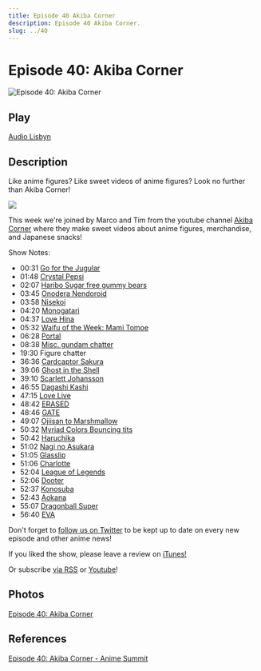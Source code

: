 ```yaml
---
title: Episode 40 Akiba Corner
description: Episode 40 Akiba Corner.
slug: ../40
---
```


# Episode 40: Akiba Corner

![Episode 40: Akiba Corner](https://i.imgur.com/hGC7Isw.png)

## Play

[Audio Lisbyn](http://traffic.libsyn.com/ranime/final_40_mixdown.mp3)

## Description

Like anime figures? Like sweet videos of anime figures? Look no further than Akiba Corner!

[![](https://i.imgur.com/EPnQc1R.png)](http://traffic.libsyn.com/ranime/final_40_mixdown.mp3)

This week we're joined by Marco and Tim from the youtube channel [Akiba Corner](http://youtube.com/c/akibacornerreviews) where they make sweet videos about anime figures, merchandise, and Japanese snacks!

Show Notes:

*   00:31 [Go for the Jugular](http://idioms.thefreedictionary.com/go+for+the+jugular "http://idioms.thefreedictionary.com/go+for+the+jugular")
*   01:48 [Crystal Pepsi](https://en.wikipedia.org/wiki/Crystal_Pepsi "https://en.wikipedia.org/wiki/Crystal_Pepsi")
*   02:07 [Haribo Sugar free gummy bears](http://www.buzzfeed.com/michaelrusch/haribo-gummy-bear-reviews-on-amazon-are-the-most-insane-thin#.yee88nVRay "http://www.buzzfeed.com/michaelrusch/haribo-gummy-bear-reviews-on-amazon-are-the-most-insane-thin#.yee88nVRay")
*   03:45 [Onodera Nendoroid](https://www.youtube.com/watch?v=VJcgy24k8No "https://www.youtube.com/watch?v=VJcgy24k8No")
*   03:58 [Nisekoi](http://myanimelist.net/anime/18897/Nisekoi "http://myanimelist.net/anime/18897/Nisekoi")
*   04:20 [Monogatari](http://myanimelist.net/anime/5081/Bakemonogatari "http://myanimelist.net/anime/5081/Bakemonogatari")
*   04:37 [Love Hina](http://myanimelist.net/anime/189/Love_Hina "http://myanimelist.net/anime/189/Love_Hina")
*   05:32 [Waifu of the Week: Mami Tomoe](http://myanimelist.net/character/38194/Mami_Tomoe "http://myanimelist.net/character/38194/Mami_Tomoe")
*   06:28 [Portal](https://en.wikipedia.org/wiki/Portal_%28video_game%29 "https://en.wikipedia.org/wiki/Portal_%28video_game%29")
*   08:38 [Misc. gundam chatter](https://en.wikipedia.org/wiki/Gundam "https://en.wikipedia.org/wiki/Gundam")
*   19:30 Figure chatter
*   36:36 [Cardcaptor Sakura](http://myanimelist.net/anime/232/Cardcaptor_Sakura "http://myanimelist.net/anime/232/Cardcaptor_Sakura")
*   39:06 [Ghost in the Shell](http://myanimelist.net/anime/43/Ghost_in_the_Shell "http://myanimelist.net/anime/43/Ghost_in_the_Shell")
*   39:10 [Scarlett Johansson](http://www.imdb.com/name/nm0424060/ "http://www.imdb.com/name/nm0424060/")
*   46:55 [Dagashi Kashi](http://myanimelist.net/anime/31636/Dagashi_Kashi "http://myanimelist.net/anime/31636/Dagashi_Kashi")
*   47:15 [Love Live](http://myanimelist.net/anime/15051/Love_Live_School_Idol_Project "http://myanimelist.net/anime/15051/Love_Live_School_Idol_Project")
*   48:42 [ERASED](http://myanimelist.net/anime/31043/Boku_dake_ga_Inai_Machi?q=boku%20dake "http://myanimelist.net/anime/31043/Boku_dake_ga_Inai_Machi?q=boku%20dake")
*   48:46 [GATE](http://myanimelist.net/anime/31637/Gate__Jieitai_Kanochi_nite_Kaku_Tatakaeri_2nd_Season "http://myanimelist.net/anime/31637/Gate__Jieitai_Kanochi_nite_Kaku_Tatakaeri_2nd_Season")
*   49:07 [Ojiisan to Marshmallow](http://myanimelist.net/anime/31848/Ojisan_to_Marshmallow "http://myanimelist.net/anime/31848/Ojisan_to_Marshmallow")
*   50:32 [Myriad Colors Bouncing tits](http://myanimelist.net/anime/31442/Musaigen_no_Phantom_World?q=myriad "http://myanimelist.net/anime/31442/Musaigen_no_Phantom_World?q=myriad")
*   50:42 [Haruchika](http://myanimelist.net/anime/30895/HaruChika__Haruta_to_Chika_wa_Seishun_Suru "http://myanimelist.net/anime/30895/HaruChika__Haruta_to_Chika_wa_Seishun_Suru")
*   51:02 [Nagi no Asukara](http://myanimelist.net/anime/16067/Nagi_no_Asukara "http://myanimelist.net/anime/16067/Nagi_no_Asukara")
*   51:05 [Glasslip](http://myanimelist.net/anime/23079/Glasslip?q=glass "http://myanimelist.net/anime/23079/Glasslip?q=glass")
*   51:06 [Charlotte](http://myanimelist.net/anime/28999/Charlotte "http://myanimelist.net/anime/28999/Charlotte")
*   52:04 [League of Legends](http://ddragon.leagueoflegends.com/cdn/img/champion/splash/Lux_6.jpg "http://ddragon.leagueoflegends.com/cdn/img/champion/splash/Lux_6.jpg")
*   52:06 [Dooter](https://assets.vg247.com/current//2014/08/dota-2-official.jpg "https://assets.vg247.com/current//2014/08/dota-2-official.jpg")
*   52:37 [Konosuba](http://myanimelist.net/anime/30831/Kono_Subarashii_Sekai_ni_Shukufuku_wo "http://myanimelist.net/anime/30831/Kono_Subarashii_Sekai_ni_Shukufuku_wo")
*   52:43 [Aokana](http://myanimelist.net/anime/28391/Ao_no_Kanata_no_Four_Rhythm "http://myanimelist.net/anime/28391/Ao_no_Kanata_no_Four_Rhythm")
*   55:07 [Dragonball Super](http://myanimelist.net/anime/30694/Dragon_Ball_Super "http://myanimelist.net/anime/30694/Dragon_Ball_Super")
*   56:40 [EVA](http://myanimelist.net/anime/30/Neon_Genesis_Evangelion "http://myanimelist.net/anime/30/Neon_Genesis_Evangelion")

Don't forget to [follow us on Twitter](https://twitter.animesummit.net/) to be kept up to date on every new episode and other anime news!

If you liked the show, please leave a review on [iTunes!](http://itunes.animesummit.net/)

Or subscribe [via RSS](http://ranime.libsyn.com/rss) or [Youtube](http://yt.animesummit.net/)!

## Photos

[Episode 40: Akiba Corner](https://i.imgur.com/hGC7Isw.png)

## References

[Episode 40: Akiba Corner - Anime Summit](http://animesummit.net/episode-40-akiba-corner)